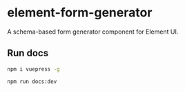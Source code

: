 # element-form-generator
A schema-based form generator component for Element UI.

## Run docs

```bash
npm i vuepress -g
```

```bash
npm run docs:dev
```
